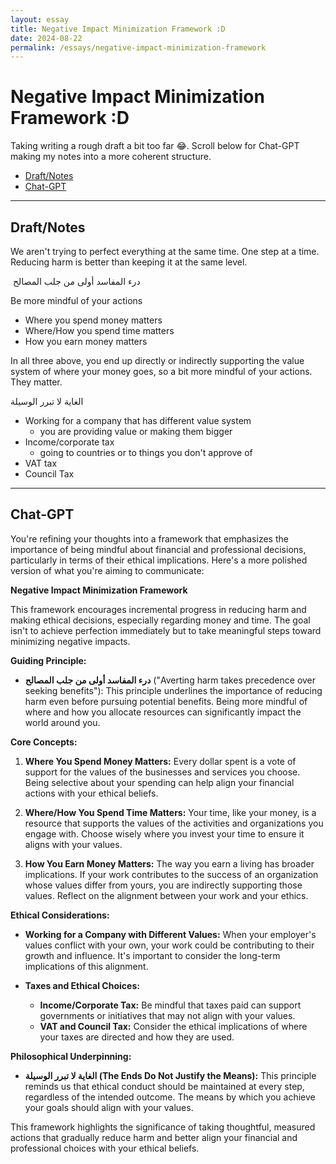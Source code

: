 ```yaml
---
layout: essay
title: Negative Impact Minimization Framework :D
date: 2024-08-22
permalink: /essays/negative-impact-minimization-framework
---
```


# Negative Impact Minimization Framework :D

Taking writing a rough draft a bit too far 😂. Scroll below for Chat-GPT making my notes into a more coherent structure.

- [Draft/Notes](#draftnotes)
- [Chat-GPT](#chat-gpt)


---
## Draft/Notes
We aren't trying to perfect everything at the same time. One step at a time. Reducing harm is better than keeping it at the same level.

 درء المفاسد أولى من جلب المصالح

Be more mindful of your actions
* Where you spend money matters
* Where/How you spend time matters
* How you earn money matters

In all three above, you end up directly or indirectly supporting the value system of where your money goes, so a bit more mindful of your actions. They matter.

الغاية لا تبرر الوسيلة

* Working for a company that has different value system
    * you are providing value or making them bigger
* Income/corporate tax
    * going to countries or to things you don't approve of
* VAT tax
* Council Tax


---
## Chat-GPT
You're refining your thoughts into a framework that emphasizes the importance of being mindful about financial and professional decisions, particularly in terms of their ethical implications. Here's a more polished version of what you're aiming to communicate:

**Negative Impact Minimization Framework**

This framework encourages incremental progress in reducing harm and making ethical decisions, especially regarding money and time. The goal isn't to achieve perfection immediately but to take meaningful steps toward minimizing negative impacts.

**Guiding Principle:**
  
- **درء المفاسد أولى من جلب المصالح** ("Averting harm takes precedence over seeking benefits"): This principle underlines the importance of reducing harm even before pursuing potential benefits. Being more mindful of where and how you allocate resources can significantly impact the world around you.

**Core Concepts:**

1. **Where You Spend Money Matters:** Every dollar spent is a vote of support for the values of the businesses and services you choose. Being selective about your spending can help align your financial actions with your ethical beliefs.

2. **Where/How You Spend Time Matters:** Your time, like your money, is a resource that supports the values of the activities and organizations you engage with. Choose wisely where you invest your time to ensure it aligns with your values.

3. **How You Earn Money Matters:** The way you earn a living has broader implications. If your work contributes to the success of an organization whose values differ from yours, you are indirectly supporting those values. Reflect on the alignment between your work and your ethics.

**Ethical Considerations:**

- **Working for a Company with Different Values:** When your employer's values conflict with your own, your work could be contributing to their growth and influence. It's important to consider the long-term implications of this alignment.

- **Taxes and Ethical Choices:**
    - **Income/Corporate Tax:** Be mindful that taxes paid can support governments or initiatives that may not align with your values.
    - **VAT and Council Tax:** Consider the ethical implications of where your taxes are directed and how they are used.

**Philosophical Underpinning:**

- **الغاية لا تبرر الوسيلة (The Ends Do Not Justify the Means):** This principle reminds us that ethical conduct should be maintained at every step, regardless of the intended outcome. The means by which you achieve your goals should align with your values.


This framework highlights the significance of taking thoughtful, measured actions that gradually reduce harm and better align your financial and professional choices with your ethical beliefs.